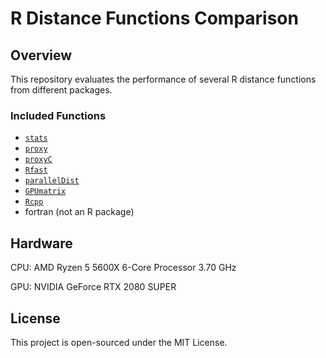 # R Distance Functions Comparison

## Overview
This repository evaluates the performance of several R distance functions from different packages. 

### Included Functions
- [`stats`](https://www.rdocumentation.org/packages/stats/versions/3.6.2/topics/dist)
- [`proxy`](https://cran.r-project.org/web/packages/proxy/proxy.pdf)
- [`proxyC`](https://cran.r-project.org/web/packages/proxyC/proxyC.pdf)
- [`Rfast`](https://cran.r-project.org/web/packages/Rfast/Rfast.pdf)
- [`parallelDist`](https://cran.r-project.org/package=parallelDist)
- [`GPUmatrix`](https://cran.r-project.org/package=GPUmatrix)
- [`Rcpp`](https://www.rcpp.org/)
- fortran (not an R package)

## Hardware 
CPU: AMD Ryzen 5 5600X 6-Core Processor 3.70 GHz

GPU: NVIDIA GeForce RTX 2080 SUPER

## License

This project is open-sourced under the MIT License.
